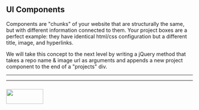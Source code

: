## UI Components

Components are "chunks" of your website that are structurally the same, but with different information connected to them. Your project boxes are a perfect example: they have identical html/css configuration but a different title, image, and hyperlinks.

We will take this concept to the next level by writing a jQuery method that takes a repo name & image url as arguments and appends a new project component to the end of a "projects" div.


___
___
### <a href="http://elewa.education/blog" target="_blank"><img src="https://user-images.githubusercontent.com/18554853/34921062-506450ae-f97d-11e7-875f-6feeb26ad72d.png" width="100" height="40"/></a>
